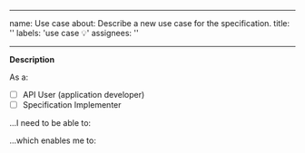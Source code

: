 
---
name: Use case
about: Describe a new use case for the specification.
title: ''
labels: 'use case :bulb:'
assignees: ''

---

**Description**

As a:

- [ ] API User (application developer)
- [ ] Specification Implementer

...I need to be able to:

<!-- please provide your use case details here -->

...which enables me to:

<!-- please provide the expected benefit of solving use case here -->

